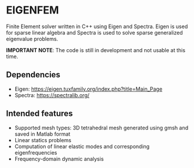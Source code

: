 # EIGENFEM
Finite Element solver written in C++ using Eigen and Spectra.
Eigen is used for sparse linear algebra and Spectra is used to solve sparse generalized eigenvalue problems.

**IMPORTANT NOTE**: The code is still in development and not usable at this time.

## Dependencies
- Eigen: https://eigen.tuxfamily.org/index.php?title=Main_Page
- Spectra: https://spectralib.org/

## Intended features
- Supported mesh types: 3D tetrahedral mesh generated using gmsh and saved in Matlab format
- Linear statics problems
- Computation of linear elastic modes and corresponding eigenfrequencies
- Frequency-domain dynamic analysis